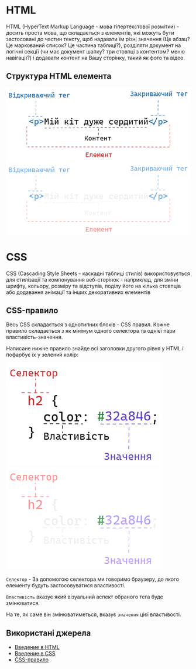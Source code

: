 # HTML

HTML (HyperText Markup Language - мова гіпертекстової розмітки) - досить проста мова, що складається з елементів, які можуть бути застосовані до частин тексту, щоб надавати їм різні значення (Це абзац? Це маркований список? Це частина таблиці?), розділяти документ на логічні секції (чи має документ шапку? три стовпці з контентом? меню навігації?) і додавати контент на Вашу сторінку, такий як фото та відео.

## Структура HTML елемента

![Структура HTML елемента](/web/img/html-element.png#gh-light-mode-only)![Структура HTML елемента](/web/img/html-element-dark.png#gh-dark-mode-only)

# CSS

CSS (Cascading Style Sheets - каскадні таблиці стилів) використовується для стилізації та компонування веб-сторінок - наприклад, для зміни шрифту, кольору, розміру та відступів, поділу його на кілька стовпців або додавання анімації та інших декоративних елементів

## CSS-правило

Весь CSS складається з однотипних блоків - CSS правил. Кожне правило складається з як мінімум одного селектора та однієї пари властивість-значення.

Написане нижче правило знайде всі заголовки другого рівня у HTML і пофарбує їх у зелений колір:

![CSS-правило](/web/img/css-rule.png#gh-light-mode-only)![CSS-правило](/web/img/css-rule-dark.png#gh-dark-mode-only)

`Селектор` - За допомогою селектора ми говоримо браузеру, до якого елементу будуть застосовуватися властивості.

`Властивість` вказує який візуальний аспект обраного тега буде змінюватися.

На те, як саме він змінюватиметься, вказує `значення` цієї властивості.

## Використані джерела

- [Введение в HTML](https://developer.mozilla.org/ru/docs/Learn/HTML/Introduction_to_HTML)
- [Введение в CSS](https://developer.mozilla.org/ru/docs/Learn/CSS/First_steps)
- [CSS-правило](https://doka.guide/css/css-rule/)